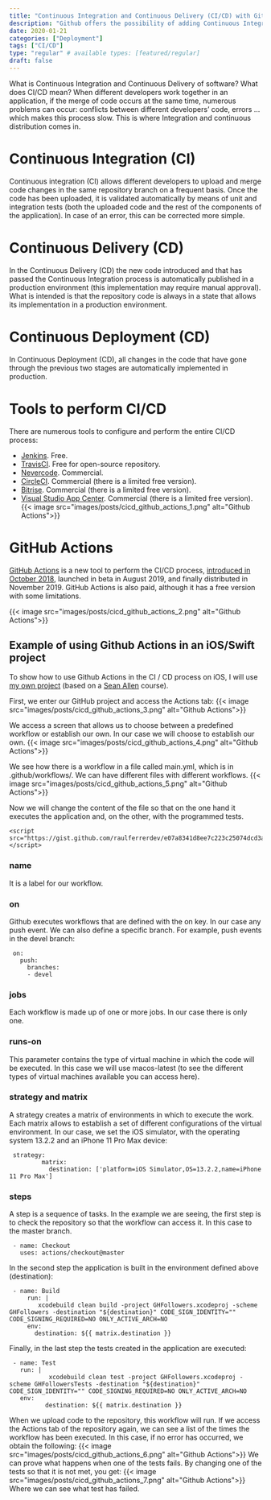 ```yaml
---
title: "Continuous Integration and Continuous Delivery (CI/CD) with GitHub Actions"
description: "Github offers the possibility of adding Continuous Integration and Continuous Delivery to your iOS projects thanks to Github Actions."
date: 2020-01-21
categories: ["Deployment"]
tags: ["CI/CD"]
type: "regular" # available types: [featured/regular]
draft: false
---
```

What is Continuous Integration and Continuous Delivery of software? What does CI/CD mean? When different developers work together in an application, if the merge of code occurs at the same time, numerous problems can occur: conflicts between different developers’ code, errors … which makes this process slow. This is where Integration and continuous distribution comes in.
# Continuous Integration (CI)

Continuous integration (CI) allows different developers to upload and merge code changes in the same repository branch on a frequent basis. Once the code has been uploaded, it is validated automatically by means of unit and integration tests (both the uploaded code and the rest of the components of the application). In case of an error, this can be corrected more simple.
# Continuous Delivery (CD)

In the Continuous Delivery (CD) the new code introduced and that has passed the Continuous Integration process is automatically published in a production environment (this implementation may require manual approval). What is intended is that the repository code is always in a state that allows its implementation in a production environment.
# Continuous Deployment (CD)

In Continuous Deployment (CD), all changes in the code that have gone through the previous two stages are automatically implemented in production.
# Tools to perform CI/CD

There are numerous tools to configure and perform the entire CI/CD process:

* [Jenkins](https://jenkins.io/). Free.
* [TravisCI](https://travis-ci.org/). Free for open-source repository.
* [Nevercode](https://nevercode.io/). Commercial.
* [CircleCI](https://circleci.com/). Commercial (there is a limited free version).
* [Bitrise](https://www.bitrise.io/). Commercial (there is a limited free version).
* [Visual Studio App Center](https://appcenter.ms/). Commercial (there is a limited free version).
{{< image src="images/posts/cicd_github_actions_1.png" alt="Github Actions">}}

# GitHub Actions

[GitHub Actions](https://github.com/features/actions) is a new tool to perform the CI/CD process, [introduced in October 2018](https://github.blog/2018-10-17-action-demos/), launched in beta in August 2019, and finally distributed in November 2019. GitHub Actions is also paid, although it has a free version with some limitations.

{{< image src="images/posts/cicd_github_actions_2.png" alt="Github Actions">}}

## Example of using Github Actions in an iOS/Swift project

To show how to use Github Actions in the CI / CD process on iOS, I will use [my own project](https://github.com/raulferrerdev/GHFollowers) (based on a [Sean Allen](https://seanallen.co/) course).

First, we enter our GitHub project and access the Actions tab:
{{< image src="images/posts/cicd_github_actions_3.png" alt="Github Actions">}}

We access a screen that allows us to choose between a predefined workflow or establish our own. In our case we will choose to establish our own.
{{< image src="images/posts/cicd_github_actions_4.png" alt="Github Actions">}}

We see how there is a workflow in a file called main.yml, which is in .github/workflows/. We can have different files with different workflows.
{{< image src="images/posts/cicd_github_actions_5.png" alt="Github Actions">}}

Now we will change the content of the file so that on the one hand it executes the application and, on the other, with the programmed tests.

```shell
<script src="https://gist.github.com/raulferrerdev/e07a8341d8ee7c223c25074dcd3afaf4.js"></script>
```

### name
It is a label for our workflow.
### on
Github executes workflows that are defined with the on key. In our case any push event. We can also define a specific branch. For example, push events in the devel branch:
```shell
 on:
   push:
     branches:
     - devel
```

### jobs

Each workflow is made up of one or more jobs. In our case there is only one.
### runs-on

This parameter contains the type of virtual machine in which the code will be executed. In this case we will use macos-latest (to see the different types of virtual machines available you can access here).
### strategy and matrix

A strategy creates a matrix of environments in which to execute the work. Each matrix allows to establish a set of different configurations of the virtual environment. In our case, we set the iOS simulator, with the operating system 13.2.2 and an iPhone 11 Pro Max device:
```shell
 strategy:
         matrix:
           destination: ['platform=iOS Simulator,OS=13.2.2,name=iPhone 11 Pro Max']
```

### steps

A step is a sequence of tasks. In the example we are seeing, the first step is to check the repository so that the workflow can access it. In this case to the master branch.
```shell
 - name: Checkout
   uses: actions/checkout@master
```

In the second step the application is built in the environment defined above (destination):
```shell
 - name: Build
     run: |
        xcodebuild clean build -project GHFollowers.xcodeproj -scheme GHFollowers -destination "${destination}" CODE_SIGN_IDENTITY="" CODE_SIGNING_REQUIRED=NO ONLY_ACTIVE_ARCH=NO
     env: 
       destination: ${{ matrix.destination }}
```

Finally, in the last step the tests created in the application are executed:
```shell
 - name: Test
   run: |
           xcodebuild clean test -project GHFollowers.xcodeproj -scheme GHFollowersTests -destination "${destination}" CODE_SIGN_IDENTITY="" CODE_SIGNING_REQUIRED=NO ONLY_ACTIVE_ARCH=NO
   env: 
          destination: ${{ matrix.destination }}
```

When we upload code to the repository, this workflow will run. If we access the Actions tab of the repository again, we can see a list of the times the workflow has been executed. In this case, if no error has occurred, we obtain the following:
{{< image src="images/posts/cicd_github_actions_6.png" alt="Github Actions">}}
We can prove what happens when one of the tests fails. By changing one of the tests so that it is not met, you get:
{{< image src="images/posts/cicd_github_actions_7.png" alt="Github Actions">}}
Where we can see what test has failed.
